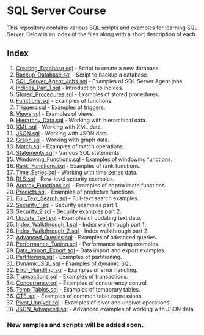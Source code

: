 # SQL Server Course

This repository contains various SQL scripts and examples for learning SQL Server. Below is an index of the files along with a short description of each.

## Index

1. [Creating_Database.sql](01_Creating_Database.sql) - Script to create a new database.
2. [Backup_Database.sql](02_Backup_Database.sql) - Script to backup a database.
3. [SQL_Server_Agent_Jobs.sql](03_SQL_Server_Agent_Jobs.sql) - Examples of SQL Server Agent jobs.
4. [Indices_Part_1.sql](04_Indices_Part_1.sql) - Introduction to indices.
5. [Stored_Procedures.sql](05_Stored_Procedures.sql) - Examples of stored procedures.
6. [Functions.sql](06_Functions.sql) - Examples of functions.
7. [Triggers.sql](07_Triggers.sql) - Examples of triggers.
8. [Views.sql](08_Views.sql) - Examples of views.
9. [Hierarchy_Data.sql](09_Hierarchy_Data.sql) - Working with hierarchical data.
10. [XML.sql](10_XML.sql) - Working with XML data.
11. [JSON.sql](11_JSON.sql) - Working with JSON data.
12. [Graph.sql](12_Graph.sql) - Working with graph data.
13. [Match.sql](13_Match.sql) - Examples of match operations.
14. [Statements.sql](14_Statements.sql) - Various SQL statements.
15. [Windowing_Functions.sql](15_Windowing_Functions.sql) - Examples of windowing functions.
16. [Rank_Functions.sql](16_Rank_Functions.sql) - Examples of rank functions.
17. [Time_Series.sql](17_Time_Series.sql) - Working with time series data.
18. [RLS.sql](18_RLS.sql) - Row-level security examples.
19. [Approx_Functions.sql](19_Approx_Functions.sql) - Examples of approximate functions.
20. [Predicts.sql](20_Predicts.sql) - Examples of predictive functions.
21. [Full_Text_Search.sql](21_Full_Text_Search.sql) - Full-text search examples.
22. [Security_1.sql](22_Security_1.sql) - Security examples part 1.
23. [Security_2.sql](23_Security_2.sql) - Security examples part 2.
24. [Update_Text.sql](24_Update_Text.sql) - Examples of updating text data.
25. [Index_Walkthrough_1.sql](25_Index_Walkthrough_1.sql) - Index walkthrough part 1.
26. [Index_Walkthrough_2.sql](26_Index_Walkthrough_2.sql) - Index walkthrough part 2.
27. [Advanced_Queries.sql](27_Advanced_Queries.sql) - Examples of advanced queries.
28. [Performance_Tuning.sql](28_Performance_Tuning.sql) - Performance tuning examples.
29. [Data_Import_Export.sql](29_Data_Import_Export.sql) - Data import and export examples.
30. [Partitioning.sql](30_Partitioning.sql) - Examples of partitioning.
31. [Dynamic_SQL.sql](31_Dynamic_SQL.sql) - Examples of dynamic SQL.
32. [Error_Handling.sql](32_Error_Handling.sql) - Examples of error handling.
33. [Transactions.sql](33_Transactions.sql) - Examples of transactions.
34. [Concurrency.sql](34_Concurrency.sql) - Examples of concurrency control.
35. [Temp_Tables.sql](35_Temp_Tables.sql) - Examples of temporary tables.
36. [CTE.sql](36_CTE.sql) - Examples of common table expressions.
37. [Pivot_Unpivot.sql](37_Pivot_Unpivot.sql) - Examples of pivot and unpivot operations.
38. [JSON_Advanced.sql](38_JSON_Advanced.sql) - Advanced examples of working with JSON data.

### New samples and scripts will be added soon.